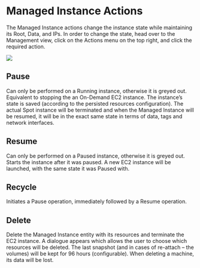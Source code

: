 # Managed Instance Actions

The Managed Instance actions change the instance state while maintaining its Root, Data, and IPs. In order to change the state, head over to the Management view, click on the Actions menu on the top right, and click the required action.

<img src="/managed-instance/_media/actions-01.png" />

## Pause

Can only be performed on a Running instance, otherwise it is greyed out. Equivalent to stopping the an On-Demand EC2 instance. The instance’s state is saved (according to the persisted resources configuration). The actual Spot instance will be terminated and when the Managed Instance will be resumed, it will be in the exact same state in terms of data, tags and network interfaces.

## Resume

Can only be performed on a Paused instance, otherwise it is greyed out. Starts the instance after it was paused. A new EC2 instance will be launched, with the same state it was Paused with.

## Recycle

Initiates a Pause operation, immediately followed by a Resume operation.

## Delete

Delete the Managed Instance entity with its resources and terminate the EC2 instance. A dialogue appears which allows the user to choose which resources will be deleted. The last snapshot (and in cases of re-attach – the volumes) will be kept for 96 hours (configurable). When deleting a machine, its data will be lost.
